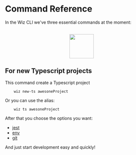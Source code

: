 # Command Reference 

In the Wiz CLI we've three essential commands at the moment: 

<br />

<div align="center" >
    <img width="80" src="https://cdn.jsdelivr.net/gh/devicons/devicon/icons/typescript/typescript-original.svg" />          
</div>

## For new Typescript projects

This command create a Typescript project 

```shell
    wiz new-ts awesoneProject
```
Or you can use the alias:


```shell
    wiz ts awesoneProject
```

After that you choose the options you want: 
- [jest](https://jestjs.io/pt-BR/) 
- [env](https://www.npmjs.com/package/dotenv)
- [git](https://git-scm.com/) 

And just start development easy and quickly!

